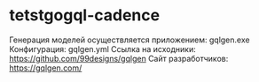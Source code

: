 # tetstgogql-cadence

Генерация моделей осуществляется приложением: gqlgen.exe
Конфигурация: gqlgen.yml
Ссылка на исходники: https://github.com/99designs/gqlgen
Сайт разработчиков: https://gqlgen.com/



